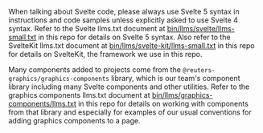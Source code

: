 When talking about Svelte code, please always use Svelte 5 syntax in instructions and code samples unless explicitly asked to use Svelte 4 syntax. Refer to the Svelte llms.txt document at [bin/llms/svelte/llms-small.txt](../bin/llms/svelte/llms-small.txt) in this repo for details on Svelte 5 syntax. Also refer to the SvelteKit llms.txt document at [bin/llms/svelte-kit/llms-small.txt](../bin/llms/svelte-kit/llms-small.txt) in this repo for details on SvelteKit, the framework we use in this repo.

Many components added to projects come from the `@reuters-graphics/graphics-components` library, which is our team's component library including many Svelte components and other utilities. Refer to the graphics components llms.txt document at [bin/llms/graphics-components/llms.txt](../bin/llms/graphics-components/llms.txt) in this repo for details on working with components from that library and especially for examples of our usual conventions for adding graphics components to a page.

